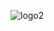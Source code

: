 ![logo2](https://github.com/lesterleexxx/ourtube/assets/70449559/2e0b641c-aca3-4a54-bb1c-c6992eb3c722)
